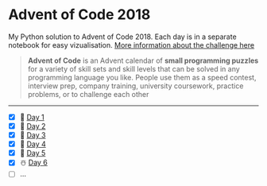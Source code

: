 # Advent of Code 2018

My Python solution to Advent of Code 2018. Each day is in a separate notebook for easy vizualisation. [More information about the challenge here](https://adventofcode.com/2018)

> **Advent of Code** is an Advent calendar of **small programming puzzles** for a variety of skill sets and skill levels that can be solved in any programming language you like. 
People use them as a speed contest, interview prep, company training, university coursework, practice problems, or to challenge each other

---

  * [X] 🎅 [Day 1](https://github.com/ameroyer/advent_of_code_2018/blob/master/day1.ipynb)
  * [X] 🎁 [Day 2](https://github.com/ameroyer/advent_of_code_2018/blob/master/day2.ipynb)
  * [X] 🎄 [Day 3](https://github.com/ameroyer/advent_of_code_2018/blob/master/day3.ipynb)
  * [X] 🌠 [Day 4](https://github.com/ameroyer/advent_of_code_2018/blob/master/day4.ipynb)
  * [X] 🍰 [Day 5](https://github.com/ameroyer/advent_of_code_2018/blob/master/day5.ipynb)
  * [X] ☃️ [Day 6](https://github.com/ameroyer/advent_of_code_2018/blob/master/day6.ipynb)
  * [ ] ...
